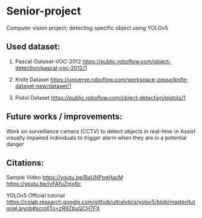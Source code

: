 # Senior-project
Computer vision project; detecting specific object using YOLOv5

## Used dataset:
1. Pascal-Dataset-VOC-2012
https://public.roboflow.com/object-detection/pascal-voc-2012/1

2. Knife Dataset
https://universe.roboflow.com/workspace-zqssx/knife-dataset-new/dataset/1

3. Pistol Dataset
https://public.roboflow.com/object-detection/pistols/1


## Future works / improvements:
Work on surveillance camera (CCTV) to detect objects in real-time \n
Assist visually impaired individuals to trigger alarm when they are in a potential danger


## Citations:
Sample Video
https://youtu.be/BaUNPpgHacM
https://youtu.be/lvFAfuZmx6c

YOLOv5 Official tutorial
https://colab.research.google.com/github/ultralytics/yolov5/blob/master/tutorial.ipynb#scrollTo=zR9ZbuQCH7FX
